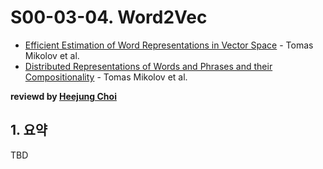 # S00-03-04. Word2Vec

- [Efficient Estimation of Word Representations in Vector Space](https://arxiv.org/abs/1301.3781) - Tomas Mikolov et al.
- [Distributed Representations of Words and Phrases and their Compositionality](https://arxiv.org/abs/1310.4546) - Tomas Mikolov et al.

**reviewd by [Heejung Choi](https://github.com/h-doong)**

## 1. 요약

TBD
